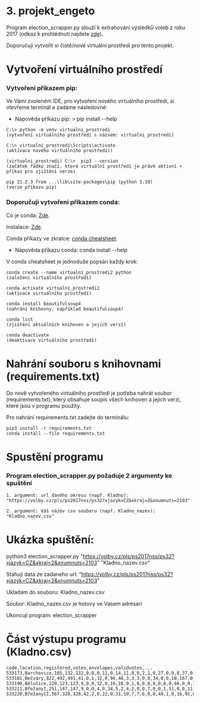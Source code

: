 # 3. projekt_engeto
Program election_scrapper.py slouží k extrahování výsledků voleb z roku 2017 (odkaz k prohlédnutí najdete [zde](https://volby.cz/pls/ps2017nss/ps3?xjazyk=CZ)).

Doporučuji vytvořit si čisté/nové virtuální prostředí pro tento projekt.

# Vytvoření virtuálního prostředí

### Vytvoření příkazem pip:
Ve Vámi zvoleném IDE, pro vytvoření nového virtuálního prostředí, si otevřeme terminál a zadáme následovné:

- Nápověda příkazu pip: > pip install --help

```
C:\> python -m venv virtualni_prostredi
(vytvoření virtuálního prostředí s názvem: virtualni_prostredi)

C:\> virtualni_prostredi\Scripts\activate
(aktivace nového virtuálního prostředí))

(virtualni_prostredi) C:\>  pip3 --version
(začátek řádku značí, které virtuální prostředí je právě aktivní + příkaz pro zjištění verze)

pip 21.2.3 from ...\lib\site-packages\pip (python 3.10)
(verze příkazu pip)
```

### Doporučuji vytvoření příkazem conda:

Co je conda: [Zde](https://docs.conda.io/en/latest/).

Instalace: [Zde](https://docs.conda.io/en/latest/miniconda.html).

Conda příkazy ve zkratce: [conda cheatsheet](https://docs.conda.io/projects/conda/en/4.6.0/_downloads/52a95608c49671267e40c689e0bc00ca/conda-cheatsheet.pdf).

- Nápověda příkazu conda: conda install --help

V conda cheatsheet je jednoduše popsán každý krok:

```
conda create --name virtualní_prostredi2 python
(založení virtuálního prostředí)

conda activate virtualní_prostredi2 
(aktivace virtuálního prostředí)

conda install beautifulsoup4
(nahrání knihovny, například beautifulsoup4)

conda list
(zjištění aktuálních knihoven a jejich verzí)

conda deactivate
(deaktivace virtuálního prostředí)
```

# Nahrání souboru s knihovnami (requirements.txt)

Do nově vytvořeného virtuálního prostředí je potřeba nahrát soubor (requirements.txt), který obsahuje soupis všech knihoven a jejich verzí, které jsou v programu použity.

Pro nahrání requirements.txt zadejte do terminálu:

```
pip3 install -r requirements.txt
conda install --file requirements.txt
```

# Spustění programu

### Program election_scrapper.py požaduje 2 argumenty ke spuštění
```
1. argument: url daného okresu (např. Kladno): "https://volby.cz/pls/ps2017nss/ps32?xjazyk=CZ&xkraj=2&xnumnuts=2103"

2. argument: Váš název csv souboru (např. Kladno_nazev): "Kladno_nazev.csv"
```

# Ukázka spuštění:

python3 election_scrapper.py "https://volby.cz/pls/ps2017nss/ps32?xjazyk=CZ&xkraj=2&xnumnuts=2103" "Kladno_nazev.csv"

Stahuji data ze zadaneho url: "https://volby.cz/pls/ps2017nss/ps32?xjazyk=CZ&xkraj=2&xnumnuts=2103"

Ukladam do souboru: Kladno_nazev.csv

Soubor: Kladno_nazev.csv je hotovy ve Vasem adresari

Ukoncuji program: election_scrapper

# Část výstupu programu (Kladno.csv)

```
code,location,registered,votes,envelopes,validvotes,...
533173,Barchovice,185,132,132,8,0,0,11,0,14,11,0,0,2,1,0,27,0,0,8,37,0,2,2,0,1,0,1,7,0
533181,Bečváry,822,492,491,41,0,1,32,0,94,48,3,3,3,0,0,34,0,0,10,167,0,3,6,0,2,0,2,41,1
533190,Bělušice,229,123,123,9,0,0,12,0,16,18,0,1,0,0,0,8,0,0,0,46,0,0,1,0,0,0,0,12,0
533211,BřežanyI,251,147,147,9,0,0,4,0,34,5,2,4,2,0,0,7,0,0,1,51,0,0,11,0,0,0,0,16,1
533220,BřežanyII,567,328,328,42,2,0,22,0,31,19,7,7,6,0,0,48,1,0,16,91,0,0,8,0,3,2,1,20,2
```
